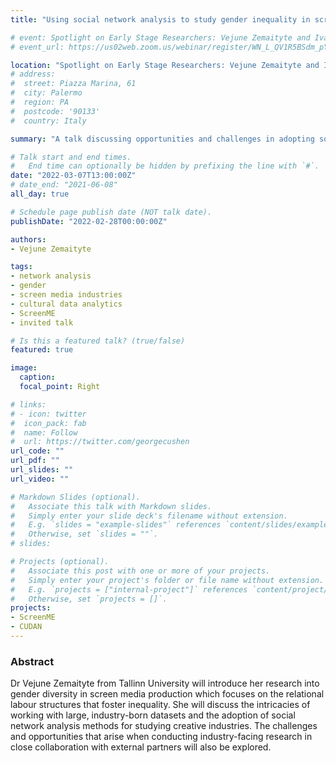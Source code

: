 ```yaml
---
title: "Using social network analysis to study gender inequality in screen media industries"

# event: Spotlight on Early Stage Researchers: Vejune Zemaityte and Ivana Kostovska tell us about their research and the challenges, ScreenME Project
# event_url: https://us02web.zoom.us/webinar/register/WN_L_QV1R5BSdm_pY1wewvQGQ

location: "Spotlight on Early Stage Researchers: Vejune Zemaityte and Ivana Kostovska tell us about their research and the challenges, ScreenME Project"
# address:
#  street: Piazza Marina, 61
#  city: Palermo
#  region: PA
#  postcode: '90133'
#  country: Italy

summary: "A talk discussing opportunities and challenges in adopting social network analysis in research on gender diversity in the screen media industries."

# Talk start and end times.
#   End time can optionally be hidden by prefixing the line with `#`.
date: "2022-03-07T13:00:00Z"
# date_end: "2021-06-08"
all_day: true

# Schedule page publish date (NOT talk date).
publishDate: "2022-02-28T00:00:00Z"

authors: 
- Vejune Zemaityte

tags:
- network analysis
- gender
- screen media industries
- cultural data analytics
- ScreenME
- invited talk

# Is this a featured talk? (true/false)
featured: true

image:
  caption: 
  focal_point: Right

# links:
# - icon: twitter
#  icon_pack: fab
#  name: Follow
#  url: https://twitter.com/georgecushen
url_code: ""
url_pdf: ""
url_slides: ""
url_video: ""

# Markdown Slides (optional).
#   Associate this talk with Markdown slides.
#   Simply enter your slide deck's filename without extension.
#   E.g. `slides = "example-slides"` references `content/slides/example-slides.md`.
#   Otherwise, set `slides = ""`.
# slides:

# Projects (optional).
#   Associate this post with one or more of your projects.
#   Simply enter your project's folder or file name without extension.
#   E.g. `projects = ["internal-project"]` references `content/project/deep-learning/index.md`.
#   Otherwise, set `projects = []`.
projects:
- ScreenME
- CUDAN
---
```


### Abstract

Dr Vejune Zemaityte from Tallinn University will introduce her research into gender diversity in screen media production which focuses on the relational labour structures that foster inequality. She will discuss the intricacies of working with large, industry-born datasets and the adoption of social network analysis methods for studying creative industries. The challenges and opportunities that arise when conducting industry-facing research in close collaboration with external partners will also be explored.